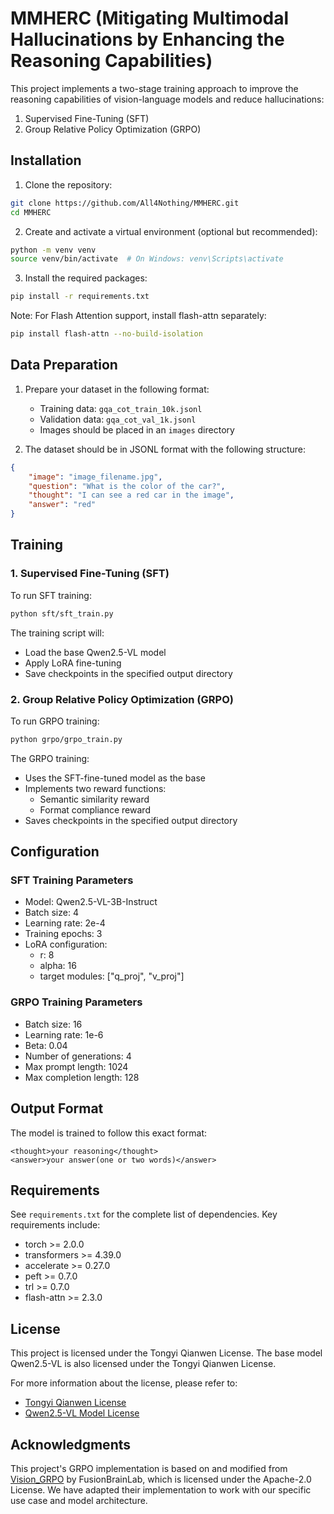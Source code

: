 # MMHERC (Mitigating Multimodal Hallucinations by Enhancing the Reasoning Capabilities)

This project implements a two-stage training approach to improve the reasoning capabilities of vision-language models and reduce hallucinations:
1. Supervised Fine-Tuning (SFT)
2. Group Relative Policy Optimization (GRPO)

## Installation

1. Clone the repository:
```bash
git clone https://github.com/All4Nothing/MMHERC.git
cd MMHERC
```

2. Create and activate a virtual environment (optional but recommended):
```bash
python -m venv venv
source venv/bin/activate  # On Windows: venv\Scripts\activate
```

3. Install the required packages:
```bash
pip install -r requirements.txt
```

Note: For Flash Attention support, install flash-attn separately:
```bash
pip install flash-attn --no-build-isolation
```

## Data Preparation

1. Prepare your dataset in the following format:
   - Training data: `gqa_cot_train_10k.jsonl`
   - Validation data: `gqa_cot_val_1k.jsonl`
   - Images should be placed in an `images` directory

2. The dataset should be in JSONL format with the following structure:
```json
{
    "image": "image_filename.jpg",
    "question": "What is the color of the car?",
    "thought": "I can see a red car in the image",
    "answer": "red"
}
```

## Training

### 1. Supervised Fine-Tuning (SFT)

To run SFT training:

```bash
python sft/sft_train.py
```

The training script will:
- Load the base Qwen2.5-VL model
- Apply LoRA fine-tuning
- Save checkpoints in the specified output directory

### 2. Group Relative Policy Optimization (GRPO)

To run GRPO training:

```bash
python grpo/grpo_train.py
```

The GRPO training:
- Uses the SFT-fine-tuned model as the base
- Implements two reward functions:
  - Semantic similarity reward
  - Format compliance reward
- Saves checkpoints in the specified output directory

## Configuration

### SFT Training Parameters
- Model: Qwen2.5-VL-3B-Instruct
- Batch size: 4
- Learning rate: 2e-4
- Training epochs: 3
- LoRA configuration:
  - r: 8
  - alpha: 16
  - target modules: ["q_proj", "v_proj"]

### GRPO Training Parameters
- Batch size: 16
- Learning rate: 1e-6
- Beta: 0.04
- Number of generations: 4
- Max prompt length: 1024
- Max completion length: 128

## Output Format

The model is trained to follow this exact format:
```
<thought>your reasoning</thought>
<answer>your answer(one or two words)</answer>
```

## Requirements

See `requirements.txt` for the complete list of dependencies. Key requirements include:
- torch >= 2.0.0
- transformers >= 4.39.0
- accelerate >= 0.27.0
- peft >= 0.7.0
- trl >= 0.7.0
- flash-attn >= 2.3.0

## License

This project is licensed under the Tongyi Qianwen License. The base model Qwen2.5-VL is also licensed under the Tongyi Qianwen License.

For more information about the license, please refer to:
- [Tongyi Qianwen License](https://github.com/QwenLM/Qwen-VL/blob/main/LICENSE)
- [Qwen2.5-VL Model License](https://huggingface.co/Qwen/Qwen2.5-VL-3B-Instruct)

## Acknowledgments

This project's GRPO implementation is based on and modified from [Vision_GRPO](https://github.com/FusionBrainLab/Vision_GRPO/) by FusionBrainLab, which is licensed under the Apache-2.0 License. We have adapted their implementation to work with our specific use case and model architecture.
